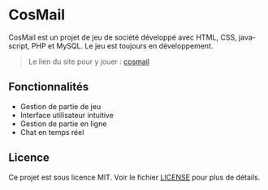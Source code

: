 # CosMail

CosMail est un projet de jeu de société développé avec HTML, CSS, java-script,  PHP et MySQL. Le jeu est toujours en développement.
> Le lien du site pour y jouer : [cosmail](cosmail.pupin.fr)

## Fonctionnalités

- Gestion de partie de jeu
- Interface utilisateur intuitive
- Gestion de partie en ligne
- Chat en temps réel


## Licence

Ce projet est sous licence MIT. Voir le fichier [LICENSE](LICENSE) pour plus de détails.
